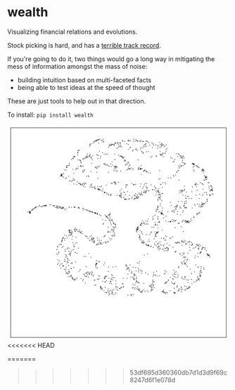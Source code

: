 # wealth
Visualizing financial relations and evolutions.

Stock picking is hard, and has a [terrible track record](https://www.cnbc.com/2020/09/18/stock-picking-has-a-terrible-track-record-and-its-getting-worse.html).

If you're going to do it, two things would go a long way in mitigating the 
mess of information amongst the mass of noise: 
- building intuition based on multi-faceted facts
- being able to test ideas at the speed of thought

These are just tools to help out in that direction.

To install:	```pip install wealth```

[![Stocks Swarm](https://github.com/thorwhalen/wealth/blob/master/misc/stocks_swarm_01.png?raw=true)](https://github.com/thorwhalen/wealth/blob/master/misc/aligned_umap_stock_2010_to_2020.mp4?raw=true "Stocks swarm from 2010 to 2020")
<<<<<<< HEAD

=======
>>>>>>> 53df695d360360db7d1d3d9f69c8247d6f1e078d
